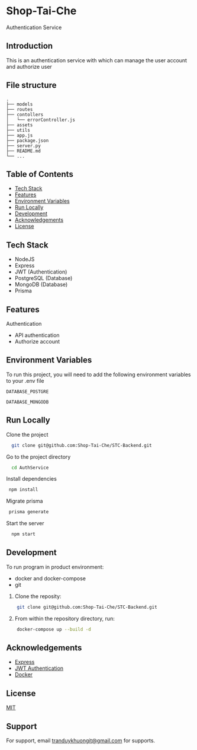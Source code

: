 # Shop-Tai-Che
Authentication Service

## Introduction

This is an authentication service with which can manage the user account and authorize user

## File structure

```
.
├── models
├── routes
├── contollers
│   └── errorController.js
├── assets
├── utils
├── app.js
├── package.json
├── server.py
├── README.md
└── ...
```

## Table of Contents

- [Tech Stack](#techstack)
- [Features](#features)
- [Environment Variables](#environment-variables)
- [Run Locally](#run-)
- [Development](#development)
- [Acknowledgements](#acknowledgements)
- [License](#license)

## Tech Stack

- NodeJS
- Express
- JWT (Authentication)
- PostgreSQL (Database)
- MongoDB (Database)
- Prisma

## Features

Authentication

- API authentication
- Authorize account

## Environment Variables

To run this project, you will need to add the following environment variables to your .env file

`DATABASE_POSTGRE`

`DATABASE_MONGODB`

## Run Locally

Clone the project

```bash
  git clone git@github.com:Shop-Tai-Che/STC-Backend.git
```

Go to the project directory

```bash
  cd AuthService
```

Install dependencies

```bash
 npm install
```

Migrate prisma

```bash
 prisma generate
```

Start the server

```bash
  npm start
```

## Development

To run program in product environment:

- docker and docker-compose
- git

1. Clone the reposity:

```bash
    git clone git@github.com:Shop-Tai-Che/STC-Backend.git
```

2. From within the repository directory, run:

```bash
    docker-compose up --build -d
```

## Acknowledgements

- [Express](https://expressjs.com/)
- [JWT Authentication](https://fastapi.tiangolo.com/tutorial/security/oauth2-jwt/)
- [Docker](https://www.docker.com/)


## License

[MIT](https://choosealicense.com/licenses/mit/)

## Support

For support, email tranduykhuongit@gmail.com for supports.
